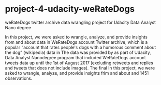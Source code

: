 # project-4-udacity-weRateDogs
weRateDogs twitter archive data wrangling project for Udacity Data Analyst Nano degree

In this project, we were asked to wrangle, analyze, and provide insights from and about data in
WeRateDogs account Twitter archive, which is a popular “account that rates people's dogs with
a humorous comment about the dog” (wikipedia)
data in
The data was provided by as part of Udacity, Data Analyst Nanodegree program that included
WeRateDogs account tweets data up until the 1st of August 2017 (excluding retweets and
replies and tweets that does not include images). The final
In this project, we were asked to wrangle, analyze, and provide insights frim and about
and 1451 observations.
